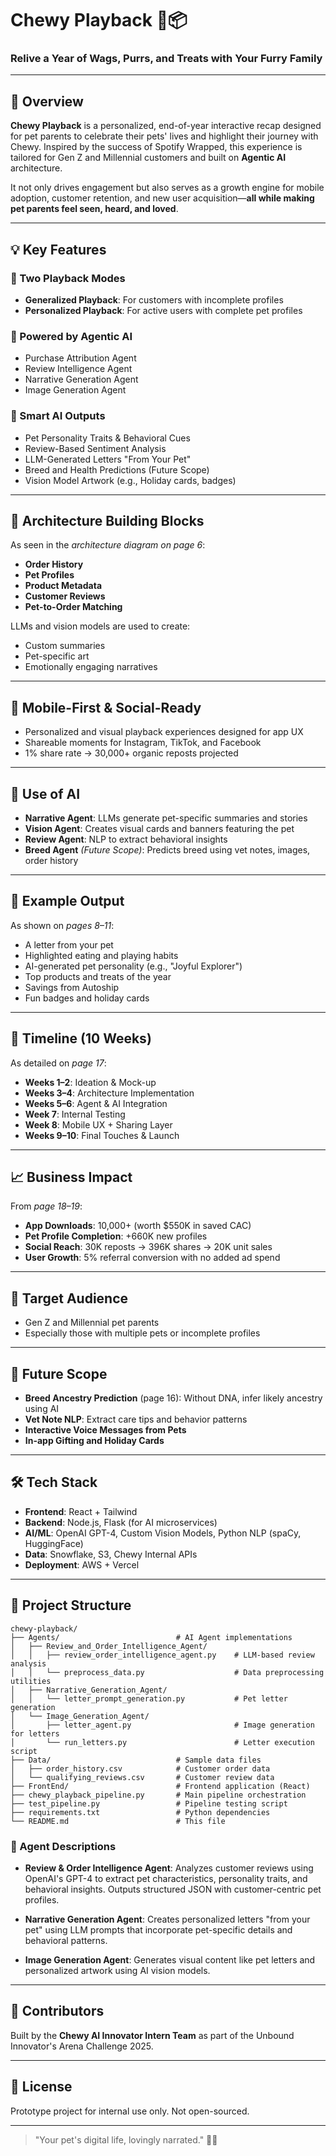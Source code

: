 # Chewy Playback 🐾📦

### Relive a Year of Wags, Purrs, and Treats with Your Furry Family

---

## 🌟 Overview

**Chewy Playback** is a personalized, end-of-year interactive recap designed for pet parents to celebrate their pets' lives and highlight their journey with Chewy. Inspired by the success of Spotify Wrapped, this experience is tailored for Gen Z and Millennial customers and built on **Agentic AI** architecture.

It not only drives engagement but also serves as a growth engine for mobile adoption, customer retention, and new user acquisition—**all while making pet parents feel seen, heard, and loved**.

---

## 💡 Key Features

### 👤 Two Playback Modes
- **Generalized Playback**: For customers with incomplete profiles
- **Personalized Playback**: For active users with complete pet profiles

### 🤖 Powered by Agentic AI
- Purchase Attribution Agent
- Review Intelligence Agent
- Narrative Generation Agent
- Image Generation Agent

### 🧠 Smart AI Outputs
- Pet Personality Traits & Behavioral Cues
- Review-Based Sentiment Analysis
- LLM-Generated Letters "From Your Pet"
- Breed and Health Predictions (Future Scope)
- Vision Model Artwork (e.g., Holiday cards, badges)

---

## 🧱 Architecture Building Blocks
As seen in the *architecture diagram on page 6*:
- **Order History**
- **Pet Profiles**
- **Product Metadata**
- **Customer Reviews**
- **Pet-to-Order Matching**

LLMs and vision models are used to create:
- Custom summaries
- Pet-specific art
- Emotionally engaging narratives 

---

## 📱 Mobile-First & Social-Ready
- Personalized and visual playback experiences designed for app UX
- Shareable moments for Instagram, TikTok, and Facebook
- 1% share rate → 30,000+ organic reposts projected

---

## 🔬 Use of AI

- **Narrative Agent**: LLMs generate pet-specific summaries and stories
- **Vision Agent**: Creates visual cards and banners featuring the pet
- **Review Agent**: NLP to extract behavioral insights
- **Breed Agent** *(Future Scope)*: Predicts breed using vet notes, images, order history

---

## 🎁 Example Output
As shown on *pages 8–11*:
- A letter from your pet
- Highlighted eating and playing habits
- AI-generated pet personality (e.g., "Joyful Explorer")
- Top products and treats of the year
- Savings from Autoship
- Fun badges and holiday cards

---

## 🚀 Timeline (10 Weeks)
As detailed on *page 17*:
- **Weeks 1–2**: Ideation & Mock-up
- **Weeks 3–4**: Architecture Implementation
- **Weeks 5–6**: Agent & AI Integration
- **Week 7**: Internal Testing
- **Week 8**: Mobile UX + Sharing Layer
- **Weeks 9–10**: Final Touches & Launch

---

## 📈 Business Impact

From *page 18–19*:
- **App Downloads**: 10,000+ (worth $550K in saved CAC)
- **Pet Profile Completion**: +660K new profiles
- **Social Reach**: 30K reposts → 396K shares → 20K unit sales
- **User Growth**: 5% referral conversion with no added ad spend

---

## 🎯 Target Audience

- Gen Z and Millennial pet parents
- Especially those with multiple pets or incomplete profiles

---

## 🔮 Future Scope

- **Breed Ancestry Prediction** (page 16): Without DNA, infer likely ancestry using AI
- **Vet Note NLP**: Extract care tips and behavior patterns
- **Interactive Voice Messages from Pets**
- **In-app Gifting and Holiday Cards**

---

## 🛠 Tech Stack

- **Frontend**: React + Tailwind
- **Backend**: Node.js, Flask (for AI microservices)
- **AI/ML**: OpenAI GPT-4, Custom Vision Models, Python NLP (spaCy, HuggingFace)
- **Data**: Snowflake, S3, Chewy Internal APIs
- **Deployment**: AWS + Vercel

---

## 📁 Project Structure

```
chewy-playback/
├── Agents/                          # AI Agent implementations
│   ├── Review_and_Order_Intelligence_Agent/
│   │   ├── review_order_intelligence_agent.py    # LLM-based review analysis
│   │   └── preprocess_data.py                    # Data preprocessing utilities
│   ├── Narrative_Generation_Agent/
│   │   └── letter_prompt_generation.py           # Pet letter generation
│   └── Image_Generation_Agent/
│       ├── letter_agent.py                       # Image generation for letters
│       └── run_letters.py                        # Letter execution script
├── Data/                            # Sample data files
│   ├── order_history.csv            # Customer order data
│   └── qualifying_reviews.csv       # Customer review data
├── FrontEnd/                        # Frontend application (React)
├── chewy_playback_pipeline.py       # Main pipeline orchestration
├── test_pipeline.py                 # Pipeline testing script
├── requirements.txt                 # Python dependencies
└── README.md                        # This file
```

### 🤖 Agent Descriptions

- **Review & Order Intelligence Agent**: Analyzes customer reviews using OpenAI's GPT-4 to extract pet characteristics, personality traits, and behavioral insights. Outputs structured JSON with customer-centric pet profiles.

- **Narrative Generation Agent**: Creates personalized letters "from your pet" using LLM prompts that incorporate pet-specific details and behavioral patterns.

- **Image Generation Agent**: Generates visual content like pet letters and personalized artwork using AI vision models.

---

## 👥 Contributors

Built by the **Chewy AI Innovator Intern Team** as part of the Unbound Innovator's Arena Challenge 2025.

---

## 📄 License

Prototype project for internal use only. Not open-sourced.

---

> "Your pet's digital life, lovingly narrated." 🐶🐱

